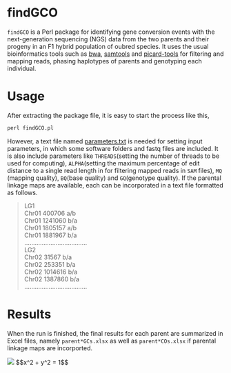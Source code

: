 # findGCO 
`findGCO` is a Perl package for identifying gene conversion events with the next-generation sequencing (NGS) data from the two parents and their progeny in an F1 hybrid population of oubred species. It uses the usual bioinformatics tools such as [bwa](http://bio-bwa.sourceforge.net), [samtools](http://samtools.sourceforge.net) and [picard-tools](http://broadinstitute.github.io/picard) for filtering and mapping reads, phasing haplotypes of parents and genotyping each individual.
# Usage 
After extracting the package file, it is easy to start the process like this, <br>
 ```Perl
 perl findGCO.pl
 ```
However, a text file named [parameters.txt](https://github.com/tongchf/findGCO/blob/master/parameters.txt) is needed for setting input parameters, in which some software folders and fastq files are included. It is also include parameters like `THREADS`(setting the number of threads to be used for computing), `ALPHA`(setting the maximum percentage of edit distance to a single read length in for filtering mapped reads in `SAM` files), `MQ` (mapping quality), `BQ`(base quality) and `GQ`(genotype quality). If the parental linkage maps are available, each can be incorporated in a text file formatted as follows. <br> 

>LG1  
>Chr01	400706	a/b  
>Chr01	1241060	b/a  
>Chr01	1805157	a/b  
>Chr01	1881967	b/a  
>....................................  
>LG2  
>Chr02	31567	b/a  
>Chr02	253351	b/a  
>Chr02	1014616	b/a  
>Chr02	1387860	b/a  
>....................................  
# Results
When the run is finished, the final results for each parent are summarized in Excel files, namely `parent*GCs.xlsx` as well as  `parent*COs.xlsx` if parental linkage maps are incorported.

<img src="http://www.forkosh.com/mathtex.cgi? \Large x^2 + y^2 =1">
$$x^2 + y^2 = 1$$
